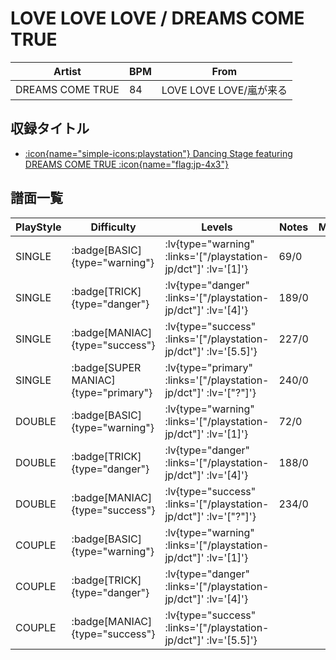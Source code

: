# LOVE LOVE LOVE / DREAMS COME TRUE

|Artist|BPM|From|
|------|---|----|
|DREAMS COME TRUE|84|LOVE LOVE LOVE/嵐が来る|

## 収録タイトル

- [ :icon{name="simple-icons:playstation"} Dancing Stage featuring DREAMS COME TRUE :icon{name="flag:jp-4x3"} ](/playstation-jp/dct)

## 譜面一覧

|PlayStyle|Difficulty|Levels|Notes|Movie|
|---------|----------|------|-----|-----|
|SINGLE| :badge[BASIC]{type="warning"} | :lv{type="warning" :links='["/playstation-jp/dct"]' :lv='[1]'} |69/0||
|SINGLE| :badge[TRICK]{type="danger"} | :lv{type="danger" :links='["/playstation-jp/dct"]' :lv='[4]'} |189/0||
|SINGLE| :badge[MANIAC]{type="success"} | :lv{type="success" :links='["/playstation-jp/dct"]' :lv='[5.5]'} |227/0||
|SINGLE| :badge[SUPER MANIAC]{type="primary"} | :lv{type="primary" :links='["/playstation-jp/dct"]' :lv='["?"]'} |240/0||
|DOUBLE| :badge[BASIC]{type="warning"} | :lv{type="warning" :links='["/playstation-jp/dct"]' :lv='[1]'} |72/0||
|DOUBLE| :badge[TRICK]{type="danger"} | :lv{type="danger" :links='["/playstation-jp/dct"]' :lv='[4]'} |188/0||
|DOUBLE| :badge[MANIAC]{type="success"} | :lv{type="success" :links='["/playstation-jp/dct"]' :lv='["?"]'} |234/0||
|COUPLE| :badge[BASIC]{type="warning"} | :lv{type="warning" :links='["/playstation-jp/dct"]' :lv='[1]'} |||
|COUPLE| :badge[TRICK]{type="danger"} | :lv{type="danger" :links='["/playstation-jp/dct"]' :lv='[4]'} |||
|COUPLE| :badge[MANIAC]{type="success"} | :lv{type="success" :links='["/playstation-jp/dct"]' :lv='[5.5]'} |||
